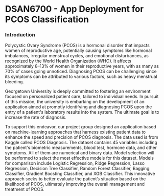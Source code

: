 # DSAN6700 - App Deployment for PCOS Classification

### Introduction

Polycystic Ovary Syndrome (PCOS) is a hormonal disorder that impacts women of reproductive age,
potentially causing symptoms like hormonal imbalances, irregular menstrual cycles, and emotional
disturbances, as recognized by the World Health Organization (WHO). It affects approximately 8–13%
of women in their reproductive years, with as many as 70% of cases going unnoticed. Diagnosing PCOS
can be challenging since its symptoms can be attributed to various factors, such as heavy menstrual
bleeding.

Georgetown University is deeply committed to fostering an environment focused on personalized patient
care, tailored to individual needs. In pursuit of this mission, the university is embarking on the
development of an application aimed at promptly identifying and diagnosing PCOS upon the entry of a
patient's laboratory results into the system. The ultimate goal is to increase the rate of diagnosis.

To support this endeavor, our project group designed an application based on machine-learning
approaches that harness existing patient data to enhance the speed and precision of PCOS diagnosis. The
data used is from Kaggle called PCOS Diagnosis. The dataset contains 45 variables including the
patient's biometric measurements, blood test, hormone data, and other symptoms. All of them are
numerical and binary data. Model selection will be performed to select the most effective models for this
dataset. Models for comparison include Logistic Regression, Ridge Regression, Lasso Regression,
Decision Tree Classifier, Random Forest Classifier, Bagging Classifier, Gradient Boosting Classifier,
and XGB Classifier. This innovative approach seeks to better evaluate the patient’s situation based on 
the likelihood of PCOS, ultimately improving the overall management and treatment of PCOS.
